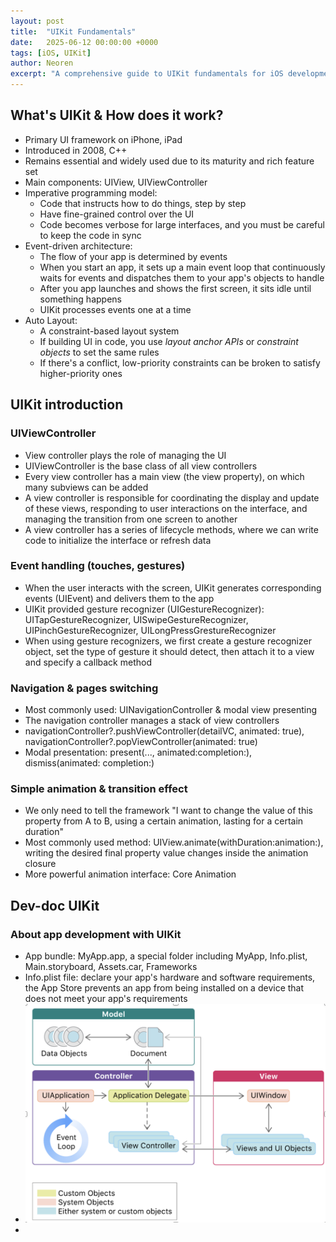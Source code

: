 ```yaml
---
layout: post
title:  "UIKit Fundamentals"
date:   2025-06-12 00:00:00 +0000
tags: [iOS, UIKit]
author: Neoren
excerpt: "A comprehensive guide to UIKit fundamentals for iOS development"
---
```

## What's UIKit & How does it work?

- Primary UI framework on iPhone, iPad
- Introduced in 2008, C++
- Remains essential and widely used due to its maturity and rich feature set
- Main components: UIView, UIViewController
- Imperative programming model:
  - Code that instructs how to do things, step by step 
  - Have fine-grained control over the UI
  - Code becomes verbose for large interfaces, and you must be careful to keep the code in sync
- Event-driven architecture:
  - The flow of your app is determined by events
  - When you start an app, it sets up a main event loop that continuously waits for events and dispatches them to your app's objects to handle
  - After you app launches and shows the first screen, it sits idle until something happens
  - UIKit processes events one at a time
- Auto Layout:
  - A constraint-based layout system
  - If building UI in code, you use _layout anchor APIs_ or _constraint objects_ to set the same rules
  - If there's a conflict, low-priority constraints can be broken to satisfy higher-priority ones

## UIKit introduction

### UIViewController

- View controller plays the role of managing the UI
- UIViewController is the base class of all view controllers
- Every view controller has a main view (the view property), on which many subviews can be added
- A view controller is responsible for coordinating the display and update of these views, responding to user interactions on the interface, and managing the transition from one screen to another 
- A view controller has a series of lifecycle methods, where we can write code to initialize the interface or refresh data

### Event handling (touches, gestures)

- When the user interacts with the screen, UIKit generates corresponding events (UIEvent) and delivers them to the app
- UIKit provided gesture recognizer (UIGestureRecognizer): UITapGestureRecognizer, UISwipeGestureRecognizer, UIPinchGestureRecognizer, UILongPressGrestureRecognizer
- When using gesture recognizers, we first create a gesture recognizer object, set the type of gesture it should detect, then attach it to a view and specify a callback method

### Navigation & pages switching

- Most commonly used: UINavigationController & modal view presenting
- The navigation controller manages a stack of view controllers
- navigationController?.pushViewController(detailVC, animated: true), navigationController?.popViewController(animated: true)
- Modal presentation: present(..., animated:completion:), dismiss(animated: completion:)

### Simple animation & transition effect

- We only need to tell the framework "I want to change the value of this property from A to B, using a certain animation, lasting for a certain duration"
- Most commonly used method: UIView.animate(withDuration:animation:), writing the desired final property value changes inside the animation closure
- More powerful animation interface: Core Animation

## Dev-doc UIKit

### About app development with UIKit

- App bundle: MyApp.app, a special folder including MyApp, Info.plist, Main.storyboard, Assets.car, Frameworks
- Info.plist file: declare your app's hardware and software requirements, the App Store prevents an app from being installed on a device that does not meet your app's requirements 
- ![MVC](https://github.com/cduoyue/cduoyue.github.io/blob/main/photos/MVC.png?raw=true)
- 

